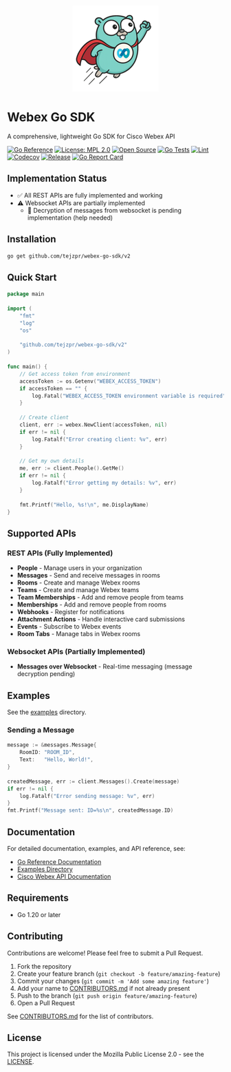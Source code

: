 <div align="center">
    <img alt="WebexGopher - Image generated by ChatGPT" height="200px" src="./images/logo_small.png">
</div>


# Webex Go SDK

A comprehensive, lightweight Go SDK for Cisco Webex API

[![Go Reference](https://pkg.go.dev/badge/github.com/tejzpr/webex-go-sdk.svg)](https://pkg.go.dev/github.com/tejzpr/webex-go-sdk/v2)
[![License: MPL 2.0](https://img.shields.io/badge/License-MPL_2.0-brightgreen.svg)](https://opensource.org/licenses/MPL-2.0)
[![Open Source](https://img.shields.io/badge/Open-Source-blue.svg)](https://github.com/tejzpr/webex-go-sdk)
[![Go Tests](https://github.com/tejzpr/webex-go-sdk/actions/workflows/go-test.yml/badge.svg)](https://github.com/tejzpr/webex-go-sdk/actions/workflows/go-test.yml)
[![Lint](https://github.com/tejzpr/webex-go-sdk/actions/workflows/golangci-lint.yml/badge.svg)](https://github.com/tejzpr/webex-go-sdk/actions/workflows/golangci-lint.yml)
[![Codecov](https://codecov.io/gh/tejzpr/webex-go-sdk/branch/main/graph/badge.svg)](https://codecov.io/gh/tejzpr/webex-go-sdk)
[![Release](https://img.shields.io/github/release/tejzpr/webex-go-sdk.svg)](https://github.com/tejzpr/webex-go-sdk/releases/latest)
[![Go Report Card](https://goreportcard.com/report/github.com/tejzpr/webex-go-sdk/v2)](https://goreportcard.com/report/github.com/tejzpr/webex-go-sdk/v2)


## Implementation Status

- ✅ All REST APIs are fully implemented and working
- ⚠️ Websocket APIs are partially implemented
	- 🚧 Decryption of messages from websocket is pending implementation (help needed)

## Installation

```bash
go get github.com/tejzpr/webex-go-sdk/v2
```

## Quick Start

```go
package main

import (
    "fmt"
    "log"
    "os"

    "github.com/tejzpr/webex-go-sdk/v2"
)

func main() {
    // Get access token from environment
    accessToken := os.Getenv("WEBEX_ACCESS_TOKEN")
    if accessToken == "" {
        log.Fatal("WEBEX_ACCESS_TOKEN environment variable is required")
    }

    // Create client
    client, err := webex.NewClient(accessToken, nil)
    if err != nil {
        log.Fatalf("Error creating client: %v", err)
    }

    // Get my own details
    me, err := client.People().GetMe()
    if err != nil {
        log.Fatalf("Error getting my details: %v", err)
    }

    fmt.Printf("Hello, %s!\n", me.DisplayName)
}
```

## Supported APIs

### REST APIs (Fully Implemented)
- **People** - Manage users in your organization
- **Messages** - Send and receive messages in rooms
- **Rooms** - Create and manage Webex rooms
- **Teams** - Create and manage Webex teams
- **Team Memberships** - Add and remove people from teams
- **Memberships** - Add and remove people from rooms
- **Webhooks** - Register for notifications
- **Attachment Actions** - Handle interactive card submissions
- **Events** - Subscribe to Webex events
- **Room Tabs** - Manage tabs in Webex rooms

### Websocket APIs (Partially Implemented)
- **Messages over Websocket** - Real-time messaging (message decryption pending)


## Examples

See the [examples](./examples) directory.

### Sending a Message

```go
message := &messages.Message{
    RoomID: "ROOM_ID",
    Text:   "Hello, World!",
}

createdMessage, err := client.Messages().Create(message)
if err != nil {
    log.Fatalf("Error sending message: %v", err)
}
fmt.Printf("Message sent: ID=%s\n", createdMessage.ID)
```

## Documentation

For detailed documentation, examples, and API reference, see:

- [Go Reference Documentation](https://pkg.go.dev/github.com/tejzpr/webex-go-sdk)
- [Examples Directory](./examples)
- [Cisco Webex API Documentation](https://developer.webex.com/docs/api/getting-started)

## Requirements

- Go 1.20 or later

## Contributing

Contributions are welcome! Please feel free to submit a Pull Request.

1. Fork the repository
2. Create your feature branch (`git checkout -b feature/amazing-feature`)
3. Commit your changes (`git commit -m 'Add some amazing feature'`)
4. Add your name to [CONTRIBUTORS.md](./CONTRIBUTORS.md) if not already present
5. Push to the branch (`git push origin feature/amazing-feature`)
6. Open a Pull Request

See [CONTRIBUTORS.md](./CONTRIBUTORS.md) for the list of contributors.

## License

This project is licensed under the Mozilla Public License 2.0 - see the [LICENSE](./LICENSE).


